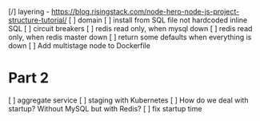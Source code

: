 [/] layering - https://blog.risingstack.com/node-hero-node-js-project-structure-tutorial/
[ ] domain
[ ] install from SQL file not hardcoded inline SQL
[ ] circuit breakers
[ ] redis read only, when mysql down
[ ] redis read only, when redis master down
[ ] return some defaults when everything is down
[ ] Add multistage node to Dockerfile

# Part 2
[ ] aggregate service
[ ] staging with Kubernetes
[ ] How do we deal with startup? Without MySQL but with Redis?
[ ] fix startup time